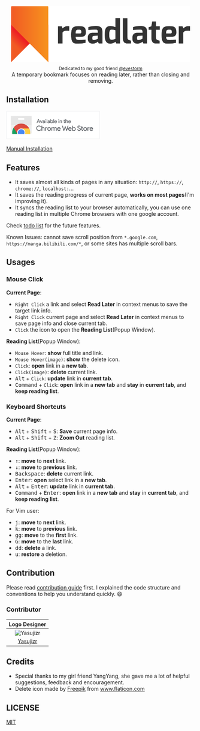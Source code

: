 <p align="center">
  <img src="assets/images/logotype.png" alt="Read Later Logo" height="150px"><br>
  <sub>Dedicated to my good friend <a href="https://github.com/evestorm">@evestorm</a></sub><br>
  A temporary bookmark focuses on reading later, rather than closing and removing.
</p>

## Installation
<a href="https://chrome.google.com/webstore/detail/fbmfcfkokefgbmfcjahdmomlifclekib/">
  <img src="assets/images/chrome-store-logo.png" width="250px" alt="chrome-store-logo">
</a>

[Manual Installation](https://github.com/willbchang/chrome-read-later/wiki/Manual-Installation)

## Features
- It saves almost all kinds of pages in any situation: `http://`, `https://`, `chrome://`, `localhost:`...
- It saves the reading progress of current page, **works on most pages**(I'm improving it).
- It syncs the reading list to your browser automatically, you can use one reading list in multiple Chrome browsers with one google account.

Check [todo list](https://github.com/willbchang/chrome-read-later/wiki/TODO) for the future features.

Known Issues: cannot save scroll position from `*.google.com`, `https://manga.bilibili.com/*`, or some sites has multiple scroll bars.

## Usages
### Mouse Click
**Current Page**:
- `Right Click` a link and select **Read Later** in context menus to save the target link info.
- `Right Click` current page and select **Read Later** in context menus to save page info and close current tab.
- `Click` the icon to open the **Reading List**(Popup Window).

**Reading List**(Popup Window):
- `Mouse Hover`: **show** full title and link.
- `Mouse Hover(image)`: **show** the delete icon.
- `Click`: **open** link in a **new tab**.
- `Click(image)`: **delete** current link.
- <kbd>Alt</kbd> + `Click`:  **update** link in **current tab**.
- <kbd>Command</kbd> + `Click`: **open** link in a **new tab** and **stay** in **current tab**, and **keep reading list**.

### Keyboard Shortcuts
**Current Page**:
- <kbd>Alt</kbd> + <kbd>Shift</kbd> + <kbd>S</kbd>: **Save** current page info.
- <kbd>Alt</kbd> + <kbd>Shift</kbd> + <kbd>Z</kbd>: **Zoom Out** reading list.

**Reading List**(Popup Window):
- <kbd>↑</kbd>: **move** to **next** link.
- <kbd>↓</kbd>: **move** to **previous** link.
- <kbd>Backspace</kbd>: **delete** current link.
- <kbd>Enter</kbd>: **open** select link in a **new tab**.
- <kbd>Alt</kbd> + <kbd>Enter</kbd>: **update** link in **current tab**.
- <kbd>Command</kbd> + <kbd>Enter</kbd>: **open** link in a **new tab** and **stay** in **current tab**, and **keep reading list**.

For Vim user:
- <kbd>j</kbd>: **move** to **next** link.
- <kbd>k</kbd>: **move** to **previous** link.
- <kbd>gg</kbd>: **move** to the **first** link.
- <kbd>G</kbd>: **move** to the **last** link.
- <kbd>dd</kbd>: **delete** a link.
- <kbd>u</kbd>: **restore** a deletion.

## Contribution
Please read [contribution guide](https://github.com/willbchang/chrome-read-later/wiki/Contribution-Guide) first.
I explained the code structure and conventions to help you understand quickly. 😄

### Contributor
|                              Logo Designer                              |
| :---------------------------------------------------------------------: |
| ![Yasujizr](https://avatars0.githubusercontent.com/u/36993664?s=88&v=4) |
|                 [Yasujizr](https://github.com/Yasujizr)                 |

## Credits
- Special thanks to my girl friend YangYang, she gave me a lot of helpful suggestions, feedback and encouragement.
- Delete icon made by <a href="https://www.flaticon.com/authors/freepik" title="Freepik">Freepik</a> from <a href="https://www.flaticon.com/" title="Flaticon"> www.flaticon.com </a>

## LICENSE
[MIT](LICENSE)

